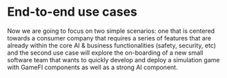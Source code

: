# End-to-end use cases

Now we are going to focus on two simple scenarios: one that is centered towards a consumer company that requires a series of features that are already within the core AI & business functionalities (safety, security, etc) and the second use case will explore the on-boarding of a new small software team that wants to quickly develop and deploy a simulation game with GameFI components as well as a strong AI component.
